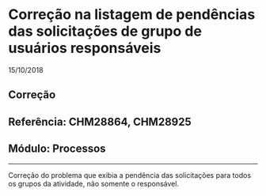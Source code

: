 # Correção na listagem de pendências das solicitações de grupo de usuários responsáveis
15/10/2018
## Correção
## Referência: CHM28864, CHM28925
## Módulo: Processos
***

Correção do problema que exibia a pendência das solicitações para todos os grupos da atividade, não somente o responsável.